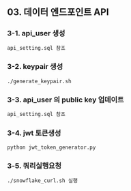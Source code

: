 ## 03. 데이터 엔드포인트 API

### 3-1. api_user 생성 
```sql
api_setting.sql 참조
```

### 3-2. keypair 생성
``` baxh
./generate_keypair.sh 
```

### 3-3. api_user 의 public key 업데이트 
```sql
api_setting.sql 참조
```

### 3-4. jwt 토큰생성
``` baxh
python jwt_token_generator.py
```

### 3-5. 쿼리실행요청
```bash
./snowflake_curl.sh 실행
```
